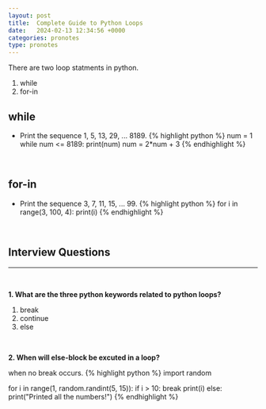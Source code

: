 ```yaml
---
layout: post
title:  Complete Guide to Python Loops
date:   2024-02-13 12:34:56 +0000
categories: pronotes
type: pronotes
---
```

There are two loop statments in python.

1. while
2. for-in


## while

- Print the sequence 1, 5, 13, 29, ... 8189.
{% highlight python %}
num = 1
while num <= 8189:
  print(num)
  num = 2*num + 3
{% endhighlight %}

<p>&nbsp;</p>

## for-in

- Print the sequence 3, 7, 11, 15, ... 99.
{% highlight python %}
for i in range(3, 100, 4):
  print(i)
{% endhighlight %}

<p>&nbsp;</p>


## Interview Questions
---
<p>&nbsp;</p>

**1. What are the three python keywords related to python loops?**
1. break
2. continue
3. else

<p>&nbsp;</p>

**2. When will else-block be excuted in a loop?**

when no break occurs.
{% highlight python %}
import random

for i in range(1, random.randint(5, 15)):
  if i > 10:
    break
  print(i)
else:
    print("Printed all the numbers!")
{% endhighlight %}